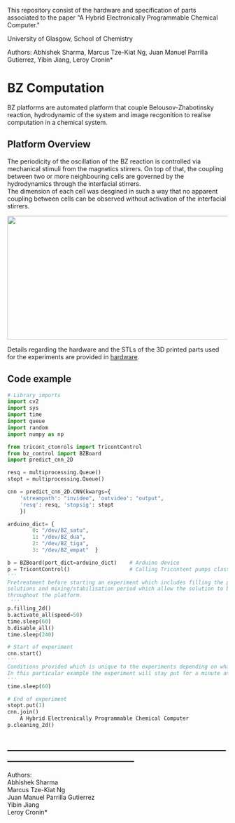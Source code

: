 This repository consist of the hardware and specification of parts associated to the paper "A Hybrid Electronically Programmable Chemical Computer."

University of Glasgow, School of Chemistry

Authors: Abhishek Sharma, Marcus Tze-Kiat Ng, Juan Manuel Parrilla Gutierrez, Yibin Jiang, Leroy Cronin*

# BZ Computation
BZ platforms are automated platform that couple Belousov-Zhabotinsky reaction, hydrodynamic of the system and image recgonition to realise computation in a chemical system.


## Platform Overview
The periodicity of the oscillation of the BZ reaction is controlled via mechanical stimuli from the magnetics stirrers. On top of that, the coupling between two or more neighbouring cells are governed by the hydrodynamics through the interfacial stirrers.<br/>
The dimension of each cell was desgined in such a way that no apparent coupling between cells can be observed without activation of the interfacial stirrers.
<p align="center">
  <img width="596" height="282" src="https://github.com/croningp/BZComputation/blob/master/media/bz_platform_description.jpg">

Details regarding the hardware and the STLs of the 3D printed parts used for the experiments are provided in [hardware](https://github.com/croningp/BZComputation/blob/master/hardware/hardware.md).

## Code example
```python
# Library imports
import cv2
import sys
import time
import queue
import random
import numpy as np

from tricont_ctonrols import TricontControl
from bz_control import BZBoard
import predict_cnn_2D

resq = multiprocessing.Queue()
stopt = multiprocessing.Queue()

cnn = predict_cnn_2D.CNN(kwargs={
	'streampath': "invideo", 'outvideo': "output",
	'resq': resq, 'stopsig': stopt
	})

arduino_dict= {         
		0: "/dev/BZ_satu",
		1: "/dev/BZ_dua",
		2: "/dev/BZ_tiga",
		3: "/dev/BZ_empat"  }

b = BZBoard(port_dict=arduino_dict)    # Arduino device
p = TricontControl()                   # Calling Tricontent pumps class
'''
Pretreatment before starting an experiment which includes filling the platform with the BZ
solutions and mixing/stabilisation period which allow the solution to be spread evenly 
throughout the platform.
 '''
p.filling_2d()
b.activate_all(speed=50)
time.sleep(60)
b.disable_all()
time.sleep(240)

# Start of experiment
cnn.start()
'''
Conditions provided which is unique to the experiments depending on what is required.
In this particular example the experiment will stay put for a minute and terminate the experiment.
'''
time.sleep(60)

# End of experiment
stopt.put(1)
cnn.join()
	A Hybrid Electronically Programmable Chemical Computer
p.cleaning_2d()
```


## _______________________________________________________________________________

Authors: <br/>
Abhishek Sharma<br/>
Marcus Tze-Kiat Ng<br/>
Juan Manuel Parrilla Gutierrez<br/>
Yibin Jiang <br/>
Leroy Cronin*
